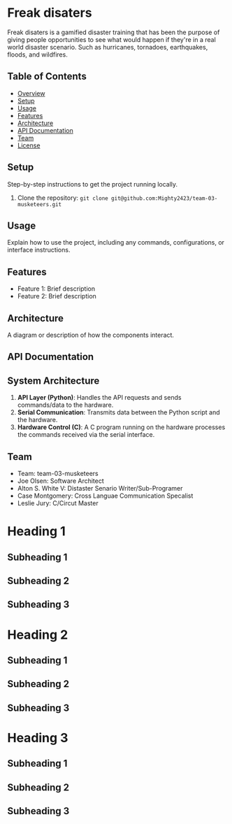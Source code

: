 # Freak disaters
Freak disaters is a gamified disaster training that has been the purpose of giving people opportunities to see what would happen if they're in a real world disaster scenario. Such as hurricanes, tornadoes, earthquakes, floods, and wildfires.

## Table of Contents
- [Overview](#overview)
- [Setup](#setup)
- [Usage](#usage)
- [Features](#features)
- [Architecture](#architecture)
- [API Documentation](#api-documentation)
- [Team](#team)
- [License](#license)

## Setup
Step-by-step instructions to get the project running locally.

1. Clone the repository: `git clone git@github.com:Mighty2423/team-03-musketeers.git`

## Usage
Explain how to use the project, including any commands, configurations, or interface instructions.

## Features
- Feature 1: Brief description
- Feature 2: Brief description

## Architecture
A diagram or description of how the components interact.

## API Documentation
## System Architecture
1. **API Layer (Python)**: Handles the API requests and sends commands/data to the hardware.
2. **Serial Communication**: Transmits data between the Python script and the hardware.
3. **Hardware Control (C)**: A C program running on the hardware processes the commands received via the serial interface.



## Team
- Team: team-03-musketeers
- Joe Olsen: Software Architect
- Alton S. White V: Distaster Senario Writer/Sub-Programer
- Case Montgomery: Cross Languae Communication Specalist
- Leslie Jury: C/Circut Master





# Heading 1
## Subheading 1


## Subheading 2


## Subheading 3


# Heading 2
## Subheading 1


## Subheading 2


## Subheading 3


# Heading 3
## Subheading 1


## Subheading 2


## Subheading 3

